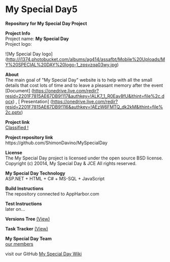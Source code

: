 My Special Day5
===============

<p><b>Repository for My Special Day Project</b></p>
<p>
<b>Project Info</b><br>
Project name: <b>My Special Day</b><br>
Project logo:<br>
</p>

![My Special Day logo] (http://i1374.photobucket.com/albums/ag414/assafbt/Mobile%20Uploads/MY%20SPECIAL%20DAY%20logo-1_zpsvzqa03wy.jpg)


<b>About</b><br>
The main goal of "My Special Day" website is to help with all the small details that cost lots of time and to leave a pleasant memory after the event<br>
[Document] (https://onedrive.live.com/redir?resid=2201F7815AE67DB9!117&authkey=!ALK7_1_R0Eav8fU&ithint=file%2c.docx) 
,  [ Presentation] (https://onedrive.live.com/redir?resid=2201F7815AE67DB9!116&authkey=!AEzW6FMTQ_dk2kM&ithint=file%2c.pptx)


<b>Project link</b><br>
[Classified !](http://my-specail-day.apphb.com/main)
</p>

<p>
<b> Project repository link</b><br>
https://github.com/ShimonDavino/MySpecialDay
</p>

<p>
<b>License</b><br>
The My Special Day project is licensed under the open source BSD license.<br>
Copyright (c) 20014, My Special Day & JCE All rights reserved.
</p>


<p>
<b>My Special Day Technology</b><br>
ASP.NET + HTML + C# + MS-SQL + JavaScript <br>
</p>


<p>
<b>Build Instructions</b><br>
The repository connected to AppHarbor.com
</p>

<p>
<b>Test Instructions</b><br>
later on...
</p>


<b>Versions Tree </b> [(View)](https://github.com/ShimonDavino/MySpecialDay/network)<br>




<b>Task Tracker</b> [(View)](https://github.com/ShimonDavino/MySpecialDay/issues)<br>






<b>My Special Day Team</b><br>
[our members](https://github.com/ShimonDavino/MySpecialDay/wiki/Team-page)
<br>

visit our GitHub [My Special Day Wiki](https://github.com/ShimonDavino/MySpecialDay/wiki)
